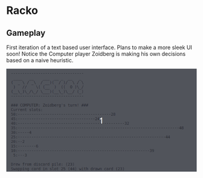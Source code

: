 # Racko

## Gameplay
First iteration of a text based user interface. Plans to make a more sleek UI soon! Notice the Computer player Zoidberg is making his own decisions based on a naive heuristic.

![](resources/images/gameplay-01.gif)